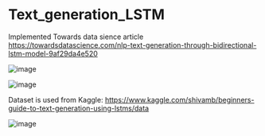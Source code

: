 # Text_generation_LSTM

Implemented Towards data sience article https://towardsdatascience.com/nlp-text-generation-through-bidirectional-lstm-model-9af29da4e520

![image](https://user-images.githubusercontent.com/34160094/151436906-5d04338f-7e3d-4e6b-86d4-290cd178b734.png)

![image](https://user-images.githubusercontent.com/34160094/151437230-0fb65531-b3a5-4dd7-9c12-421adf26bb6a.png)

Dataset is used from Kaggle: https://www.kaggle.com/shivamb/beginners-guide-to-text-generation-using-lstms/data

![image](https://user-images.githubusercontent.com/34160094/151437440-dfc07515-b1a0-4aac-8197-bf52cfa4cbe5.png)
